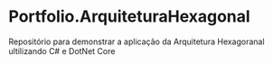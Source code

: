 # Portfolio.ArquiteturaHexagonal
Repositório para demonstrar a aplicação da Arquitetura Hexagoranal ultilizando C# e DotNet Core
